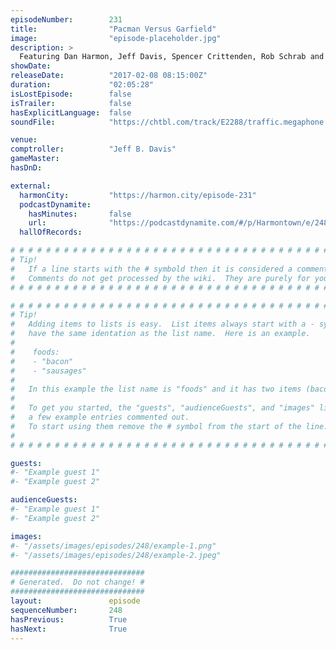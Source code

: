 ```yaml
---
episodeNumber:        231
title:                "Pacman Versus Garfield"
image:                "episode-placeholder.jpg"
description: >
  Featuring Dan Harmon, Jeff Davis, Spencer Crittenden, Rob Schrab and Cassandra Church. Watch the video at harmontown.com/live. Become a member, help support the show!
showDate:             
releaseDate:          "2017-02-08 08:15:00Z"
duration:             "02:05:28"
isLostEpisode:        false
isTrailer:            false
hasExplicitLanguage:  false
soundFile:            "https://chtbl.com/track/E2288/traffic.megaphone.fm/STA2483494367.mp3?updated=1596826350"

venue:                
comptroller:          "Jeff B. Davis"
gameMaster:           
hasDnD:               

external:
  harmonCity:         "https://harmon.city/episode-231"
  podcastDynamite:
    hasMinutes:       false
    url:              "https://podcastdynamite.com/#/p/Harmontown/e/248/231"
  hallOfRecords:      

# # # # # # # # # # # # # # # # # # # # # # # # # # # # # # # # # # # # # # # # # # # # #
# Tip!
#   If a line starts with the # symbold then it is considered a comment.
#   Comments do not get processed by the wiki.  They are purely for your information.
# # # # # # # # # # # # # # # # # # # # # # # # # # # # # # # # # # # # # # # # # # # # #

# # # # # # # # # # # # # # # # # # # # # # # # # # # # # # # # # # # # # # # # # # # # #
# Tip!
#   Adding items to lists is easy.  List items always start with a - symbol and have
#   have the same identation as the list name.  Here is an example.
#
#    foods:
#    - "bacon"
#    - "sausages"
#
#   In this example the list name is "foods" and it has two items (bacon, and sausages).
#
#   To get you started, the "guests", "audienceGuests", and "images" lists below have
#   a few example entries commented out.
#   To start using them remove the # symbol from the start of the line.
#
# # # # # # # # # # # # # # # # # # # # # # # # # # # # # # # # # # # # # # # # # # # # #

guests:
#- "Example guest 1"
#- "Example guest 2"

audienceGuests:
#- "Example guest 1"
#- "Example guest 2"

images:
#- "/assets/images/episodes/248/example-1.png"
#- "/assets/images/episodes/248/example-2.jpeg"

##############################
# Generated.  Do not change! #
##############################
layout:               episode
sequenceNumber:       248
hasPrevious:          True
hasNext:              True
---
```


<!-- The episode description will be rendered here -->

<!-- Add your content BELOW here -->
<!-- vvvvvvvvvvvvvvvvvvvvvvvvvvv -->




<!-- ^^^^^^^^^^^^^^^^^^^^^^^^^^^ -->
<!-- Add your content ABOVE here -->

<!-- The episode gallery will be rendered here -->